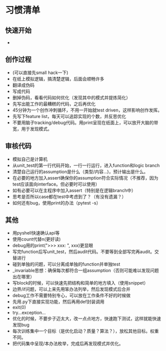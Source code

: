 # 习惯清单


## 快速开始

* 


## 创作过程

* (可以直接先small hack一下)
* 在纸上模拟逻辑，搞清楚逻辑，后面会顺畅许多
* 翻译成伪码
* 写成代码
* 删掉伪码，看看代码如何优化（发现其中的模式并提炼简化）
* 先写出能工作的最糟糕的代码，之后再优化
* 45分钟为一个创作冲刺循环，不用一开始就test driven，这样影响创作发挥。
* 先写下feature list，每天可以追踪实现的个数，并反思优化
* 不要用脑子tracking/debug代码。用print呈现在纸面上，可以放开大脑的带宽，用于发现模式。

## 审核代码

* 模拟自己是计算机
* 从unit_test的第一行代码开始，一行一行运行，进入function和logic branch
* 清楚自己运行的assumption是什么（类型/内容...)，预计输出是什么。
* 在必要的地方加入assert确保你的assumption符合实际情况（不推荐，因为test应该面向interface。但必要时可以使用）
* 如有必要可以在主程序中加入assert（特别是在逻辑branch中）
* 思考是否所以case都在test中考虑到了？（有没有遗漏？）
* 如何还有bug，使用print的办法（pytest -s）


## 其他

* 用pyshell快速确认api等
* 使用count代替n(更好读)
* debug用的print(">>> xxx: ", xxx)更显眼
* 写完function后写unit_test，然后audit代码。不要等到全部写完再audit。交替进行
* 碰到单独的问题，可以分离成单独的function并单独test
* _invariable思想：确保每次都符合一组assumption（否则可能难以发现问题出在哪里）
* 写block的时候，可以快速先把结构和简单的地方填入（使用snippet）
* 边界/if问题，可以上来先用笨办法列举，然后发现模式后合并
* debug工作不需要特别专心，可以放在工作条件不好的时候做
* 先用.py下直接实现功能，然后再用def封装调用
* exit(0)
* try...exception...
* 优化的时候，不要步子迈太大，改一点点地方，快速跑下测试，这样就能快速发现bug
* 每次训练集中一个目标（是优化启动？质量？算法？），放松其他目标。权重不同。
* 把代码集中呈现/本办法枚举，完成后再发现模式并优化。